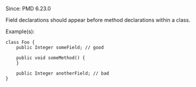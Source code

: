 Since: PMD 6.23.0

Field declarations should appear before method declarations within a class.

Example(s):
```
class Foo {
    public Integer someField; // good

    public void someMethod() {
    }

    public Integer anotherField; // bad
}
```
